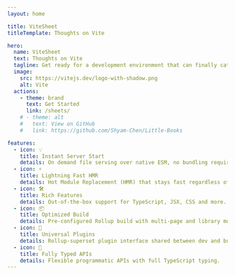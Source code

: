 ```yaml
---
layout: home

title: ViteSheet
titleTemplate: Thoughts on Vite

hero:
  name: ViteSheet
  text: Thoughts on Vite
  tagline: Get ready for a development environment that can finally catch up with you.
  image:
    src: https://vitejs.dev/logo-with-shadow.png
    alt: Vite
  actions:
    - theme: brand
      text: Get Started
      link: /sheets/
    # - theme: alt
    #   text: View on GitHub
    #   link: https://github.com/Shyam-Chen/Little-Books

features:
  - icon: 💡
    title: Instant Server Start
    details: On demand file serving over native ESM, no bundling required!
  - icon: ⚡️
    title: Lightning Fast HMR
    details: Hot Module Replacement (HMR) that stays fast regardless of app size.
  - icon: 🛠️
    title: Rich Features
    details: Out-of-the-box support for TypeScript, JSX, CSS and more.
  - icon: 📦
    title: Optimized Build
    details: Pre-configured Rollup build with multi-page and library mode support.
  - icon: 🔩
    title: Universal Plugins
    details: Rollup-superset plugin interface shared between dev and build.
  - icon: 🔑
    title: Fully Typed APIs
    details: Flexible programmatic APIs with full TypeScript typing.
---
```

